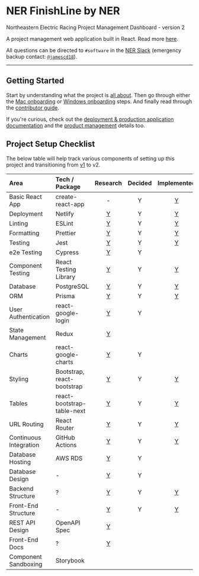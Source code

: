 # NER FinishLine by NER

Northeastern Electric Racing Project Management Dashboard - version 2

A project management web application built in React.
Read more [here](https://github.com/Northeastern-Electric-Racing/PM-Dashboard-v2/blob/main/docs/About.md).

All questions can be directed to `#software` in the [NER Slack](https://nu-electric-racing.slack.com) (emergency backup contact: [`@jamescd18`](https://github.com/jamescd18)).

---

## Getting Started

Start by understanding what the project is [all about](https://github.com/Northeastern-Electric-Racing/PM-Dashboard-v2/blob/main/docs/About.md).
Then go through either the [Mac onboarding](https://github.com/Northeastern-Electric-Racing/PM-Dashboard-v2/blob/main/docs/Onboarding.md) or [Windows onboarding](https://github.com/Northeastern-Electric-Racing/PM-Dashboard-v2/blob/main/docs/OnboardingWindows.md) steps.
And finally read through the [contributor guide](https://github.com/Northeastern-Electric-Racing/PM-Dashboard-v2/blob/main/docs/ContributorGuide.md).

If you're curious, check out the [deployment & production application documentation](https://github.com/Northeastern-Electric-Racing/PM-Dashboard-v2/blob/main/docs/Deployment.md) and the [product management](https://github.com/Northeastern-Electric-Racing/PM-Dashboard-v2/blob/main/docs/ProductManagement.md) details too.

## Project Setup Checklist

The below table will help track various components of setting up this project and transitioning from [v1](https://github.com/Northeastern-Electric-Racing/PM-Dashboard-v1) to v2.

| Area                   | Tech / Package             |                                    Research                                    | Decided |                                                    Implemented                                                     |
| :--------------------- | :------------------------- | :----------------------------------------------------------------------------: | :-----: | :----------------------------------------------------------------------------------------------------------------: |
| Basic React App        | create-react-app           |                                       -                                        |    Y    | [Y](https://github.com/Northeastern-Electric-Racing/PM-Dashboard-v2/tree/6762c180ade9801712fac20f0bc1cc32d7176326) |
| Deployment             | Netlify                    | [Y](https://github.com/Northeastern-Electric-Racing/PM-Dashboard-v2/issues/1)  |    Y    | [Y](https://github.com/Northeastern-Electric-Racing/PM-Dashboard-v2/tree/8066a8e7ea9e8fe23b73753a4078f50490544b7f) |
| Linting                | ESLint                     | [Y](https://github.com/Northeastern-Electric-Racing/PM-Dashboard-v2/issues/6)  |    Y    |                    [Y](https://github.com/Northeastern-Electric-Racing/PM-Dashboard-v2/pull/45)                    |
| Formatting             | Prettier                   | [Y](https://github.com/Northeastern-Electric-Racing/PM-Dashboard-v2/issues/6)  |    Y    |                    [Y](https://github.com/Northeastern-Electric-Racing/PM-Dashboard-v2/pull/45)                    |
| Testing                | Jest                       | [Y](https://github.com/Northeastern-Electric-Racing/PM-Dashboard-v2/issues/7)  |    Y    | [Y](https://github.com/Northeastern-Electric-Racing/PM-Dashboard-v2/tree/6762c180ade9801712fac20f0bc1cc32d7176326) |
| e2e Testing            | Cypress                    | [Y](https://github.com/Northeastern-Electric-Racing/PM-Dashboard-v2/issues/5)  |    Y    |                                                                                                                    |
| Component Testing      | React Testing Library      | [Y](https://github.com/Northeastern-Electric-Racing/PM-Dashboard-v2/issues/16) |    Y    | [Y](https://github.com/Northeastern-Electric-Racing/PM-Dashboard-v2/tree/6762c180ade9801712fac20f0bc1cc32d7176326) |
| Database               | PostgreSQL                 | [Y](https://github.com/Northeastern-Electric-Racing/PM-Dashboard-v2/issues/4)  |    Y    |                    [Y](https://github.com/Northeastern-Electric-Racing/PM-Dashboard-v2/pull/41)                    |
| ORM                    | Prisma                     | [Y](https://github.com/Northeastern-Electric-Racing/PM-Dashboard-v2/issues/2)  |    Y    |                    [Y](https://github.com/Northeastern-Electric-Racing/PM-Dashboard-v2/pull/41)                    |
| User Authentication    | react-google-login         | [Y](https://github.com/Northeastern-Electric-Racing/PM-Dashboard-v2/issues/17) |    Y    |                                                                                                                    |
| State Management       | Redux                      | [Y](https://github.com/Northeastern-Electric-Racing/PM-Dashboard-v2/issues/18) |         |                                                                                                                    |
| Charts                 | react-google-charts        | [Y](https://github.com/Northeastern-Electric-Racing/PM-Dashboard-v2/issues/20) |    Y    |                                                                                                                    |
| Styling                | Bootstrap, react-bootstrap | [Y](https://github.com/Northeastern-Electric-Racing/PM-Dashboard-v2/issues/19) |    Y    |                    [Y](https://github.com/Northeastern-Electric-Racing/PM-Dashboard-v2/pull/74)                    |
| Tables                 | react-bootstrap-table-next | [Y](https://github.com/Northeastern-Electric-Racing/PM-Dashboard-v2/issues/19) |    Y    |                    [Y](https://github.com/Northeastern-Electric-Racing/PM-Dashboard-v2/pull/74)                    |
| URL Routing            | React Router               | [Y](https://github.com/Northeastern-Electric-Racing/PM-Dashboard-v2/issues/21) |    Y    |                    [Y](https://github.com/Northeastern-Electric-Racing/PM-Dashboard-v2/pull/84)                    |
| Continuous Integration | GitHub Actions             | [Y](https://github.com/Northeastern-Electric-Racing/PM-Dashboard-v2/issues/22) |    Y    |                    [Y](https://github.com/Northeastern-Electric-Racing/PM-Dashboard-v2/pull/64)                    |
| Database Hosting       | AWS RDS                    | [Y](https://github.com/Northeastern-Electric-Racing/PM-Dashboard-v2/issues/23) |    Y    |                                                                                                                    |
| Database Design        | -                          | [Y](https://github.com/Northeastern-Electric-Racing/PM-Dashboard-v2/issues/37) |    Y    |                                                                                                                    |
| Backend Structure      | ?                          | [Y](https://github.com/Northeastern-Electric-Racing/PM-Dashboard-v2/issues/14) |    Y    |                    [Y](https://github.com/Northeastern-Electric-Racing/PM-Dashboard-v2/pull/81)                    |
| Front-End Structure    | -                          | [Y](https://github.com/Northeastern-Electric-Racing/PM-Dashboard-v2/issues/47) |    Y    |                    [Y](https://github.com/Northeastern-Electric-Racing/PM-Dashboard-v2/pull/52)                    |
| REST API Design        | OpenAPI Spec               | [Y](https://github.com/Northeastern-Electric-Racing/PM-Dashboard-v2/issues/38) |         |                                                                                                                    |
| Front-End Docs         | ?                          | [Y](https://github.com/Northeastern-Electric-Racing/PM-Dashboard-v2/issues/79) |         |                                                                                                                    |
| Component Sandboxing   | Storybook                  |                                                                                |         |                                                                                                                    |
